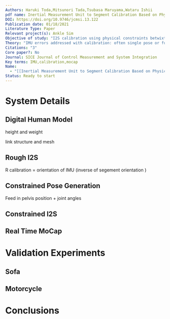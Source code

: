 ```yaml
---
Authors: Haruki Toda,Mitsunori Tada,Tsubasa Maruyama,Wataru Ishii
pdf name: Inertial Measurement Unit to Segment Calibration Based on Physically Constrained Pose Generation.pdf
DOI: https://doi.org/10.9746/jcmsi.13.122
Publication date: 01/18/2021
Literature Type: Paper
Relevant project(s): Ankle Sim
Objective of study: "I2S calibration using physical constraints betwixt body + objs: constrained I2S calibration "
Theory: "IMU errors addressed with calibration: often single pose or functional movements"
Citations: "3"
Core paper?: No
Journal: SICE Journal of Control Measurement and System Integration
Key terms: IMU,calibration,mocap
Name:
  - "[[Inertial Measurement Unit to Segment Calibration Based on Physically Constrained Pose Generation]]"
Status: Ready to start
---
```

# System Details

## Digital Human Model

height and weight

link structure and mesh

## Rough I2S

R calibration = orientation of IMU (inverse of segement orientation )

## Constrained Pose Generation

Feed in pelvis position + joint angles

  

## Constrained I2S

## Real Time MoCap

# Validation Experiments

## Sofa

## Motorcycle

# Conclusions